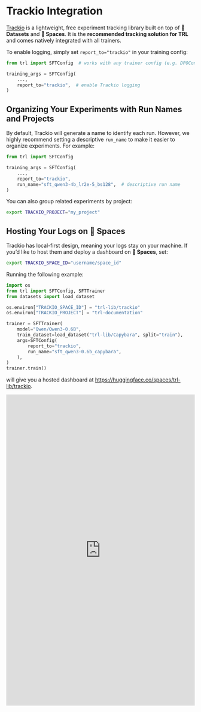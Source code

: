 # Trackio Integration

[Trackio](https://huggingface.co/docs/trackio) is a lightweight, free experiment tracking library built on top of **🤗 Datasets** and **🤗 Spaces**. It is the **recommended tracking solution for TRL** and comes natively integrated with all trainers.

To enable logging, simply set `report_to="trackio"` in your training config:

```python
from trl import SFTConfig  # works with any trainer config (e.g. DPOConfig, GRPOConfig, etc.)

training_args = SFTConfig(
    ...,
    report_to="trackio",  # enable Trackio logging
)
```

## Organizing Your Experiments with Run Names and Projects

By default, Trackio will generate a name to identify each run. However, we highly recommend setting a descriptive `run_name` to make it easier to organize experiments. For example:

```python
from trl import SFTConfig

training_args = SFTConfig(
    ...,
    report_to="trackio",
    run_name="sft_qwen3-4b_lr2e-5_bs128",  # descriptive run name
)
```

You can also group related experiments by project:

```bash
export TRACKIO_PROJECT="my_project"
```

## Hosting Your Logs on 🤗 Spaces

Trackio has local-first design, meaning your logs stay on your machine. If you’d like to host them and deploy a dashboard on **🤗 Spaces**, set:

```bash
export TRACKIO_SPACE_ID="username/space_id"
```

Running the following example:

```python
import os
from trl import SFTConfig, SFTTrainer
from datasets import load_dataset

os.environ["TRACKIO_SPACE_ID"] = "trl-lib/trackio"
os.environ["TRACKIO_PROJECT"] = "trl-documentation"

trainer = SFTTrainer(
    model="Qwen/Qwen3-0.6B",
    train_dataset=load_dataset("trl-lib/Capybara", split="train"),
    args=SFTConfig(
        report_to="trackio",
        run_name="sft_qwen3-0.6b_capybara",
    ),
)
trainer.train()
```

will give you a hosted dashboard at https://huggingface.co/spaces/trl-lib/trackio.

<iframe src="https://trl-lib-trackio.hf.space/?project=trl-documentation&sidebar=hidden" style="width: 100%; min-width: 300px; max-width: 800px;" height="830" frameBorder="0"></iframe>
